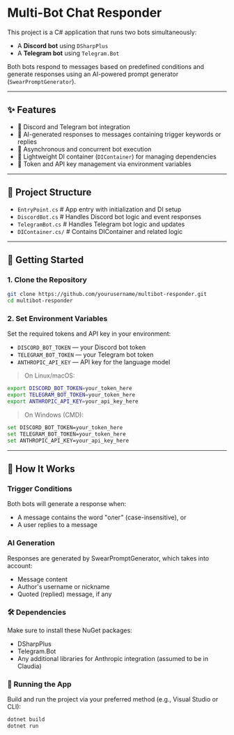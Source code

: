 # Multi-Bot Chat Responder

This project is a C# application that runs two bots simultaneously:
- A **Discord bot** using `DSharpPlus`
- A **Telegram bot** using `Telegram.Bot`

Both bots respond to messages based on predefined conditions and generate responses using an AI-powered prompt generator (`SwearPromptGenerator`).

---

## ✨ Features

- 🤖 Discord and Telegram bot integration
- 💬 AI-generated responses to messages containing trigger keywords or replies
- 🔁 Asynchronous and concurrent bot execution
- 🔧 Lightweight DI container (`DIContainer`) for managing dependencies
- 🔐 Token and API key management via environment variables

---

## 📁 Project Structure
- `EntryPoint.cs` # App entry with initialization and DI setup
- `DiscordBot.cs` # Handles Discord bot logic and event responses
- `TelegramBot.cs` # Handles Telegram bot logic and updates
- `DIContainer.cs/` # Contains DIContainer and related logic

---

## 🚀 Getting Started

### 1. Clone the Repository

```bash
git clone https://github.com/yourusername/multibot-responder.git
cd multibot-responder
```

### 2. Set Environment Variables
Set the required tokens and API key in your environment:

- `DISCORD_BOT_TOKEN` — your Discord bot token
- `TELEGRAM_BOT_TOKEN` — your Telegram bot token
- `ANTHROPIC_API_KEY` — API key for the language model

> On Linux/macOS:
```bash
export DISCORD_BOT_TOKEN=your_token_here
export TELEGRAM_BOT_TOKEN=your_token_here
export ANTHROPIC_API_KEY=your_api_key_here
```
> On Windows (CMD):
```bash
set DISCORD_BOT_TOKEN=your_token_here
set TELEGRAM_BOT_TOKEN=your_token_here
set ANTHROPIC_API_KEY=your_api_key_here
```

---

## 🧠 How It Works
### Trigger Conditions
Both bots will generate a response when:

- A message contains the word "олег" (case-insensitive), or
- A user replies to a message

### AI Generation
Responses are generated by SwearPromptGenerator, which takes into account:

- Message content
- Author's username or nickname
- Quoted (replied) message, if any

### 🛠 Dependencies
Make sure to install these NuGet packages:

- DSharpPlus
- Telegram.Bot
- Any additional libraries for Anthropic integration (assumed to be in Claudia)

### 🔄 Running the App
Build and run the project via your preferred method (e.g., Visual Studio or CLI):
```bash
dotnet build
dotnet run
```


